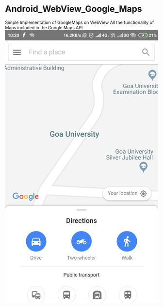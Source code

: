 # Android_WebView_Google_Maps
Simple Implementation of GoogleMaps on WebView
All the functionality of Maps included in the Google Maps API
![screen](https://github.com/joshuafernandes1996/Android_WebView_Google_Maps/blob/master/Screen.jpeg)
